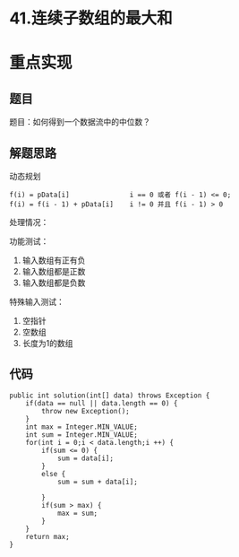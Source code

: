 # 41.连续子数组的最大和

# 重点实现

## 题目

题目：如何得到一个数据流中的中位数？

## 解题思路

动态规划


    f(i) = pData[i]               i == 0 或者 f(i - 1) <= 0;
    f(i) = f(i - 1) + pData[i]    i != 0 并且 f(i - 1) > 0

处理情况：

功能测试：

1. 输入数组有正有负
2. 输入数组都是正数
3. 输入数组都是负数

特殊输入测试：

1. 空指针
2. 空数组
3. 长度为1的数组

## 代码

    public int solution(int[] data) throws Exception {
		if(data == null || data.length == 0) {
			throw new Exception();
		}
		int max = Integer.MIN_VALUE;
		int sum = Integer.MIN_VALUE;
		for(int i = 0;i < data.length;i ++) {
			if(sum <= 0) {
				sum = data[i];
			}
			else {
				sum = sum + data[i];
				
			}
			if(sum > max) {
				max = sum;
			}
		}
		return max;
	}